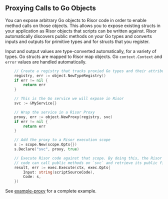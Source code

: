 ## Proxying Calls to Go Objects

You can expose arbitrary Go objects to Risor code in order to enable method
calls on those objects. This allows you to expose existing structs in your
application as Risor objects that scripts can be written against. Risor
automatically discovers public methods on your Go types and converts inputs and
outputs for primitive types and for structs that you register.

Input and output values are type-converted automatically, for a variety of types.
Go structs are mapped to Risor map objects. Go `context.Context` and `error`
values are handled automatically.

```go title="proxy_service.go" linenums="1"
	// Create a registry that tracks proxied Go types and their attributes
	registry, err := object.NewTypeRegistry()
	if err != nil {
		return err
	}

	// This is the Go service we will expose in Risor
	svc := &MyService{}

	// Wrap the service in a Risor Proxy
	proxy, err := object.NewProxy(registry, svc)
	if err != nil {
		return err
	}

	// Add the proxy to a Risor execution scope
	s := scope.New(scope.Opts{})
	s.Declare("svc", proxy, true)

	// Execute Risor code against that scope. By doing this, the Risor
	// code can call public methods on `svc` and retrieve its public fields.
	result, err := exec.Execute(ctx, exec.Opts{
		Input: string(scriptSourceCode),
		Code: s,
	})
```

See [example-proxy](../cmd/example-proxy/main.go) for a complete example.
